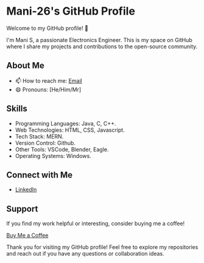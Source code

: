 # Mani-26's GitHub Profile

Welcome to my GitHub profile! 👋

I'm Mani S, a passionate Electronics Engineer. This is my space on GitHub where I share my projects and contributions to the open-source community.

## About Me

- 📫 How to reach me: [Email](mailto:maniinnovator26@gmail.com)
- 😄 Pronouns: [He/Him/Mr]


## Skills

- Programming Languages: Java, C, C++.
- Web Technologies: HTML, CSS, Javascript.
- Tech Stack: MERN.
- Version Control: Github.
- Other Tools: VSCode, Blender, Eagle.
- Operating Systems: Windows.


## Connect with Me

- [LinkedIn](https://www.linkedin.com/in/mani-s-26032002mani/)

## Support

If you find my work helpful or interesting, consider buying me a coffee!

[Buy Me a Coffee](https://www.buymeacoffee.com/mani26)

Thank you for visiting my GitHub profile! Feel free to explore my repositories and reach out if you have any questions or collaboration ideas.

